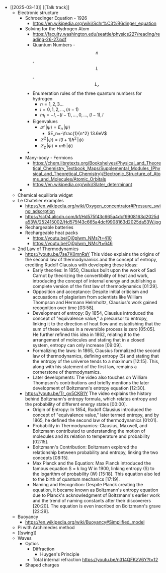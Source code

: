 - [[2025-03-13]] [[Talk track]]
	- Electronic structure
		- Schroedinger Equation - 1926
			- https://en.wikipedia.org/wiki/Schr%C3%B6dinger_equation
		- Solving for the Hydrogen Atom
			- https://faculty.washington.edu/seattle/physics227/reading/reading-26-27.pdf
			- Quantum Numbers - $$n$$, $$L$$, $$L_z$$
			- Enumeration rules of the three quantum numbers for hydrogen
				- $n = 1, 2, 3 ...$
				- $l = 0, 1, 2, \ldots, (n-1)$
				- $m_l = -l, -(l-1), \ldots, 0, \ldots, (l-1), l$
			- Eigenvalues
				- $\mathcal{H}\,|\psi\rangle = E_n\,|\psi\rangle$
					- $E_n=-\frac{1}{n^2} 13.6eV$
				- $\mathcal{L}^2\,|\psi\rangle = l(l+1)\hbar^2\,|\psi\rangle$
				- $\mathcal{L}_z\,|\psi\rangle = m\hbar\,|\psi\rangle$
			-
		- Many-body - Fermions
			- https://chem.libretexts.org/Bookshelves/Physical_and_Theoretical_Chemistry_Textbook_Maps/Supplemental_Modules_(Physical_and_Theoretical_Chemistry)/Electronic_Structure_of_Atoms_and_Molecules/Atomic_Orbitals
			- https://en.wikipedia.org/wiki/Slater_determinant
		-
	- Chemical equilibria widget
	- Le Chatelier examples
		- https://en.wikipedia.org/wiki/Oxygen_concentrator#Pressure_swing_adsorption
		- https://sc04.alicdn.com/kf/Hd575f43c665a4dcf9908163d2025da53W/252415002/Hd575f43c665a4dcf9908163d2025da53W.jpg
		- Rechargeable batteries
		- Rechargeable heat packs
			- https://youtu.be/Oj0plwm_NMs?t=410
			- https://youtu.be/Oj0plwm_NMs?t=646
	- 2nd Law of Thermodynamics
		- https://youtu.be/7se7K0mnRaY
		  This video explains the origins of the second law of thermodynamics and the concept of entropy, crediting Rudolf Clausius with developing these ideas:
			- Early theories: In 1850, Clausius built upon the work of Sadi Carnot by theorizing the convertibility of heat and work, introducing the concept of internal energy and publishing a complete version of the first law of thermodynamics [01:29].
			- Opposition and acceptance: Despite initial criticism and accusations of plagiarism from scientists like William Thompson and Hermann Helmholtz, Clausius's work gained recognition over time [03:58].
			- Development of entropy: By 1854, Clausius introduced the concept of "equivalence value," a precursor to entropy, linking it to the direction of heat flow and establishing that the sum of these values in a reversible process is zero [05:05]. He further refined this idea in 1862, relating it to the arrangement of molecules and stating that in a closed system, entropy can only increase [09:09].
			- Formalizing the laws: In 1865, Clausius formalized the second law of thermodynamics, defining entropy (S) and stating that the entropy of the universe tends to a maximum [12:15]. This, along with his statement of the first law, remains a cornerstone of thermodynamics.
			- Later developments: The video also touches on William Thompson's contributions and briefly mentions the later development of Boltzmann's entropy equation [12:30].
		- https://youtu.be/Tr_gv5CKB1Y
		  The video explains the history behind Boltzmann's entropy formula, which relates entropy and the probability of different energy states [00:00].
			- Origin of Entropy: In 1854, Rudolf Clausius introduced the concept of "equivalence value," later termed entropy, and by 1865, he defined the second law of thermodynamics [01:01].
			- Probability in Thermodynamics: Clausius, Maxwell, and Boltzmann contributed to understanding the motion of molecules and its relation to temperature and probability [02:15].
			- Boltzmann's Contribution: Boltzmann explored the relationship between probability and entropy, linking the two concepts [08:15].
			- Max Planck and the Equation: Max Planck introduced the famous equation S = k log W in 1900, linking entropy (S) to the logarithm of probability (W) [15:18]. This equation also led to the birth of quantum mechanics [17:19].
			- Naming and Recognition: Despite Planck creating the equation, it became known as Boltzmann's entropy equation due to Planck's acknowledgment of Boltzmann's earlier work and the trend of naming constants after their discoverers [20:20]. The equation is even inscribed on Boltzmann's grave [22:29].
	- Buoyancy
		- https://en.wikipedia.org/wiki/Buoyancy#Simplified_model
	- Pi with Archimedes method
	- [[swing]]
	- Waves
		- Optics
			- Diffraction
				- Huygen's Principle
			- Total internal refraction
			  https://youtu.be/n314QFKzV6Y?t=12
		- Shaped charges